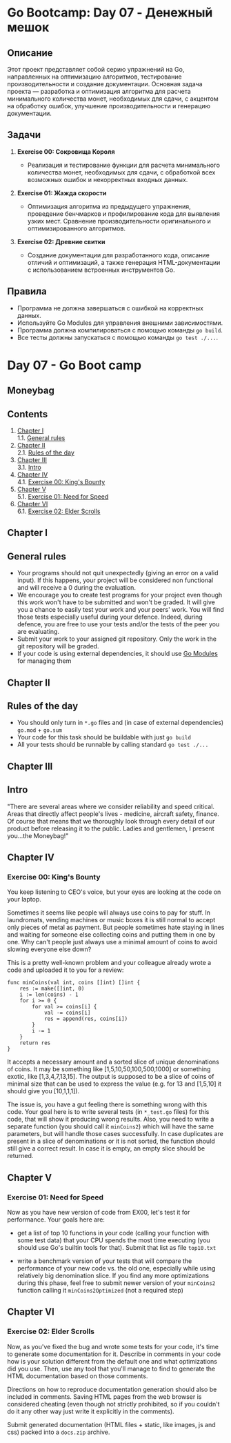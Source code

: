 # Go Bootcamp: Day 07 - Денежный мешок

## Описание

Этот проект представляет собой серию упражнений на Go, направленных на оптимизацию алгоритмов, тестирование производительности и создание документации. Основная задача проекта — разработка и оптимизация алгоритма для расчета минимального количества монет, необходимых для сдачи, с акцентом на обработку ошибок, улучшение производительности и генерацию документации.

## Задачи

1. **Exercise 00: Сокровища Короля**
   - Реализация и тестирование функции для расчета минимального количества монет, необходимых для сдачи, с обработкой всех возможных ошибок и некорректных входных данных.

2. **Exercise 01: Жажда скорости**
   - Оптимизация алгоритма из предыдущего упражнения, проведение бенчмарков и профилирование кода для выявления узких мест. Сравнение производительности оригинального и оптимизированного алгоритмов.

3. **Exercise 02: Древние свитки**
   - Создание документации для разработанного кода, описание отличий и оптимизаций, а также генерация HTML-документации с использованием встроенных инструментов Go.

## Правила

- Программа не должна завершаться с ошибкой на корректных данных.
- Используйте Go Modules для управления внешними зависимостями.
- Программа должна компилироваться с помощью команды `go build`.
- Все тесты должны запускаться с помощью команды `go test ./...`.






# Day 07 - Go Boot camp

## Moneybag

## Contents

1. [Chapter I](#chapter-i) \
    1.1. [General rules](#general-rules)
2. [Chapter II](#chapter-ii) \
    2.1. [Rules of the day](#rules-of-the-day)
3. [Chapter III](#chapter-iii) \
    3.1. [Intro](#intro)
4. [Chapter IV](#chapter-iv) \
    4.1. [Exercise 00: King's Bounty](#exercise-00-kings-bounty)
5. [Chapter V](#chapter-v) \
    5.1. [Exercise 01: Need for Speed](#exercise-01-need-for-speed)
6. [Chapter VI](#chapter-vi) \
    6.1. [Exercise 02: Elder Scrolls](#exercise-02-elder-scrolls)


<h2 id="chapter-i" >Chapter I</h2>
<h2 id="general-rules" >General rules</h2>

- Your programs should not quit unexpectedly (giving an error on a valid input). If this happens, your project will be considered non functional and will receive a 0 during the evaluation.
- We encourage you to create test programs for your project even though this work won't have to be submitted and won't be graded. It will give you a chance to easily test your work and your peers' work. You will find those tests especially useful during your defence. Indeed, during defence, you are free to use your tests and/or the tests of the peer you are evaluating.
- Submit your work to your assigned git repository. Only the work in the git repository will be graded.
- If your code is using external dependencies, it should use [Go Modules](https://go.dev/blog/using-go-modules) for managing them

<h2 id="chapter-ii" >Chapter II</h2>
<h2 id="rules-of-the-day" >Rules of the day</h2>

- You should only turn in `*.go` files and (in case of external dependencies) `go.mod` + `go.sum`
- Your code for this task should be buildable with just `go build`
- All your tests should be runnable by calling standard `go test ./...`

<h2 id="chapter-iii" >Chapter III</h2>
<h2 id="intro" >Intro</h2>

"There are several areas where we consider reliability and speed critical. Areas that directly affect people's lives - medicine, aircraft safety, finance. Of course that means that we thoroughly look through every detail of our product before releasing it to the public. Ladies and gentlemen, I present you...the Moneybag!"

<h2 id="chapter-iv" >Chapter IV</h2>
<h3 id="ex00">Exercise 00: King's Bounty</h3>

You keep listening to CEO's voice, but your eyes are looking at the code on your laptop.

Sometimes it seems like people will always use coins to pay for stuff. In laundromats, vending machines or music boxes it is still normal to accept only pieces of metal as payment. But people sometimes hate staying in lines and waiting for someone else collecting coins and putting them in one by one. Why can't people just always use a minimal amount of coins to avoid slowing everyone else down?

This is a pretty well-known problem and your colleague already wrote a code and uploaded it to you for a review:

```
func minCoins(val int, coins []int) []int {
    res := make([]int, 0)
    i := len(coins) - 1
    for i >= 0 {
        for val >= coins[i] {
            val -= coins[i]
            res = append(res, coins[i])
        }
        i -= 1
    }
    return res
}
```

It accepts a necessary amount and a sorted slice of unique denominations of coins. It may be something like [1,5,10,50,100,500,1000] or something exotic, like [1,3,4,7,13,15]. The output is supposed to be a slice of coins of minimal size that can be used to express the value (e.g. for 13 and [1,5,10] it should give you [10,1,1,1]).

The issue is, you have a gut feeling there is something wrong with this code. Your goal here is to write several tests (in `*_test.go` files) for this code, that will show it producing wrong results. Also, you need to write a separate function (you should call it `minCoins2`) which will have the same parameters, but will handle those cases successfully. In case duplicates are present in a slice of denominations or it is not sorted, the function should still give a correct result. In case it is empty, an empty slice should be returned. 

<h2 id="chapter-v" >Chapter V</h2>
<h3 id="ex01">Exercise 01: Need for Speed</h3>

Now as you have new version of code from EX00, let's test it for performance. Your goals here are:

 - get a list of top 10 functions in your code (calling your function with some test data) that your CPU spends the most time executing (you should use Go's builtin tools for that). Submit that list as file `top10.txt`
 
 - write a benchmark version of your tests that will compare the performance of your new code vs. the old one, especially while using relatively big denomination slice. If you find any more optimizations during this phase, feel free to submit newer version of your `minCoins2` function calling it `minCoins2Optimized` (not a required step)

<h2 id="chapter-vi" >Chapter VI</h2>
<h3 id="ex02">Exercise 02: Elder Scrolls</h3>

Now, as you've fixed the bug and wrote some tests for your code, it's time to generate some documentation for it. Describe in comments in your code how is your solution different from the default one and what optimizations did you use. Then, use any tool that you'll manage to find to generate the HTML documentation based on those comments.

Directions on how to reproduce documentation generation should also be included in comments. Saving HTML pages from the web browser is considered cheating (even though not strictly prohibited, so if you couldn't do it any other way just write it explicitly in the comments).

Submit generated documentation (HTML files + static, like images, js and css) packed into a `docs.zip` archive.


